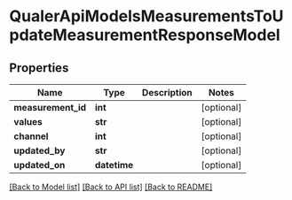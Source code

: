 # QualerApiModelsMeasurementsToUpdateMeasurementResponseModel

## Properties
Name | Type | Description | Notes
------------ | ------------- | ------------- | -------------
**measurement_id** | **int** |  | [optional] 
**values** | **str** |  | [optional] 
**channel** | **int** |  | [optional] 
**updated_by** | **str** |  | [optional] 
**updated_on** | **datetime** |  | [optional] 

[[Back to Model list]](../README.md#documentation-for-models) [[Back to API list]](../README.md#documentation-for-api-endpoints) [[Back to README]](../README.md)

